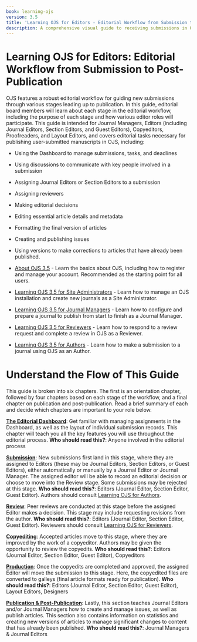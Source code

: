 ```yaml
---
book: learning-ojs
version: 3.5
title: 'Learning OJS for Editors - Editorial Workflow from Submission to Post-Publication'
description: A comprehensive visual guide to receiving submissions in OJS, conducting peer review, making editorial decisions, copyediting and laying out final proofs, and publishing content in OJS for Editors.
---
```


# Learning OJS for Editors: Editorial Workflow from Submission to Post-Publication
OJS features a robust editorial workflow for guiding new submissions through various stages leading up to publication.
In this guide, editorial board members will learn about each stage in the editorial workflow, including the purpose of each stage and how various editor roles will participate.
This guide is intended for Journal Managers, Editors (including Journal Editors, Section Editors, and Guest Editors), Copyeditors, Proofreaders, and Layout Editors, and covers editorial tasks necessary for publishing user-submitted manuscripts in OJS, including: 
* Using the Dashboard to manage submissions, tasks, and deadlines
* Using discussions to communicate with key people involved in a submission
* Assigning Journal Editors or Section Editors to a submission
* Assigning reviewers
* Making editorial decisions
* Editing essential article details and metadata
* Formatting the final version of articles
* Creating and publishing issues
* Using versions to make corrections to articles that have already been published.

* [About OJS 3.5](../about-ojs/en/) - Learn the basics about OJS, including how to register and manage your account. Recommended as the starting point for all users.
* [Learning OJS 3.5 for Site Administrators](../site-admin/en/) - Learn how to manage an OJS installation and create new journals as a Site Administrator.
* [Learning OJS 3.5 for Journal Managers](../journal-manager/en/) - Learn how to configure and prepare a journal to publish from start to finish as a Journal Manager. 
* [Learning OJS 3.5 for Reviewers](../reviewers/en/) - Learn how to respond to a review request and complete a review in OJS as a Reviewer.
* [Learning OJS 3.5 for Authors](../authors/en/) - Learn how to make a submission to a journal using OJS as an Author.

  
# Understand the Flow of This Guide

This guide is broken into six chapters. The first is an orientation chapter, followed by four chapters based on each stage of the workflow, and a final chapter on publication and post-publication. Read a brief summary of each and decide which chapters are important to your role below.

[**The Editorial Dashboard**](./dashboard.md): Get familiar with managing assignments in the Dashboard, as well as the layout of individual submission records. This chapter will teach you all the key features you will use throughout the editorial process.
**Who should read this?**: Anyone involved in the editorial process

[**Submission**](./submission.md): New submissions first land in this stage, where they are assigned to Editors (these may be Journal Editors, Section Editors, or Guest Editors), either automatically or manually by a Journal Editor or Journal Manager. The assigned editor will be able to record an editorial decision or choose to move into the Review stage. Some submissions may be rejected at this stage.
**Who should read this?**: Editors (Journal Editor, Section Editor, Guest Editor). Authors should consult [Learning OJS for Authors](../authors/en/).

[**Review**](./review.md): Peer reviews are conducted at this stage before the assigned Editor makes a decision. This stage may include requesting revisions from the author. 
**Who should read this?**: Editors (Journal Editor, Section Editor, Guest Editor). Reviewers should consult [Learning OJS for Reviewers](../reviewers/en/).

[**Copyediting**](./copyediting.md): Accepted articles move to this stage, where they are improved by the work of a copyeditor. Authors may be given the opportunity to review the copyedits.
**Who should read this?**: Editors (Journal Editor, Section Editor, Guest Editor), Copyeditors

[**Production**](./production.md): Once the copyedits are completed and approved, the assigned Editor will move the submission to this stage. Here, the copyedited files are converted to galleys (final article formats ready for publication).
**Who should read this?**: Editors (Journal Editor, Section Editor, Guest Editor), Layout Editors, Designers

[**Publication & Post-Publication**](./#publication): Lastly, this section teaches Journal Editors and/or Journal Managers how to create and manage issues, as well as publish articles. This section also contains information on statistics and creating new versions of articles to manage significant changes to content that has already been published.
**Who should read this?**: Journal Managers & Journal Editors

